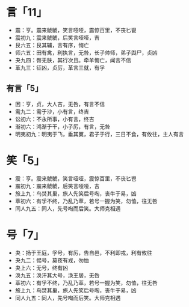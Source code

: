 # 言「11」
* 震：亨。震来虩虩，笑言哑哑，震惊百里，不丧匕鬯
* 震初九：震来虩虩，后笑言哑哑，吉
* 艮六五：艮其辅，言有序，悔亡
* 师六五：田有禽，利执言，无咎，长子帅师，弟子舆尸，贞凶
* 夬九四：臀无肤，其行次且。牵羊悔亡，闻言不信
* 革九三：征凶，贞厉，革言三就，有孚
## 有言「5」
* 困：亨，贞，大人吉，无咎，有言不信
* 需九二：需于沙，小有言，终吉
* 讼初六：不永所事，小有言，终吉
* 渐初六：鸿渐于干，小子厉，有言，无咎
* 明夷初九：明夷于飞，垂其翼，君子于行，三日不食，有攸往，主人有言
# 笑「5」
* 震：亨。震来虩虩，笑言哑哑，震惊百里，不丧匕鬯
* 震初九：震来虩虩，后笑言哑哑，吉
* 旅上九：鸟焚其巢，旅人先笑后号啕，丧牛于易，凶
* 萃初六：有孚不终，乃乱乃萃，若号一握为笑，勿恤，往无咎
* 同人九五：同人，先号啕而后笑。大师克相遇
# 号「7」
* 夬：扬于王庭，孚号，有厉，告自邑，不利即戎，利有攸往
* 夬九二：惕号，莫夜有戎，勿恤
* 夬上六：无号，终有凶
* 涣九五：涣汗其大号，涣王居，无咎
* 萃初六：有孚不终，乃乱乃萃，若号一握为笑，勿恤，往无咎
* 旅上九：鸟焚其巢，旅人先笑后号啕，丧牛于易，凶
* 同人九五：同人，先号啕而后笑。大师克相遇